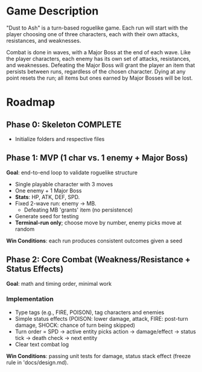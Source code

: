 # Game Description

"Dust to Ash" is a turn-based roguelike game. Each run will start with the player choosing one of three characters, each with their own attacks, resistances, and weaknesses.

Combat is done in waves, with a Major Boss at the end of each wave. Like the player characters, each enemy has its own set of attacks, resistances, and weaknesses. Defeating the Major Boss will grant the player an item that persists between runs, regardless of the chosen character. Dying at any point resets the run; all items but ones earned by Major Bosses will be lost.

# Roadmap

## Phase 0: Skeleton COMPLETE

- Initialize folders and respective files

## Phase 1: MVP (1 char vs. 1 enemy + Major Boss)

**Goal**: end-to-end loop to validate roguelike structure

- Single playable character with 3 moves
- One enemy + 1 Major Boss
- **Stats**: HP, ATK, DEF, SPD.
- Fixed 2-wave run: enemy -> MB.
    - Defeating MB 'grants' item (no persistence)
- Generate seed for testing
- **Terminal-run only**; choose move by number, enemy picks move at random

**Win Conditions**: each run produces consistent outcomes given a seed

## Phase 2: Core Combat (Weakness/Resistance + Status Effects)

**Goal**: math and timing order, minimal work

### Implementation

- Type tags (e.g., FIRE, POISON), tag characters and enemies
- Simple status effects (POISON: lower damage, attack, FIRE: post-turn damage, SHOCK: chance of turn being skipped)
- Turn order = SPD -> active entity picks action -> damage/effect -> status tick -> death check -> next entity
- Clear text combat log

**Win Conditions**: passing unit tests for damage, status stack effect (freeze rule in 'docs/design.md).

